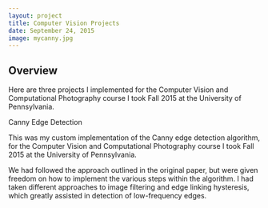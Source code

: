 ```yaml
---
layout: project
title: Computer Vision Projects
date: September 24, 2015
image: mycanny.jpg
---
```


## Overview

Here are three projects I implemented for the Computer Vision and Computational Photography course I took Fall 2015 at the University of Pennsylvania.

Canny Edge Detection

This was my custom implementation of the Canny edge detection algorithm,
for the Computer Vision and Computational Photography course I took Fall
2015 at the University of Pennsylvania.

We had followed the approach outlined in the original paper, but were
given freedom on how to implement the various steps within the algorithm.
I had taken different approaches to image filtering and edge linking
hysteresis, which greatly assisted in detection of low-frequency edges.

